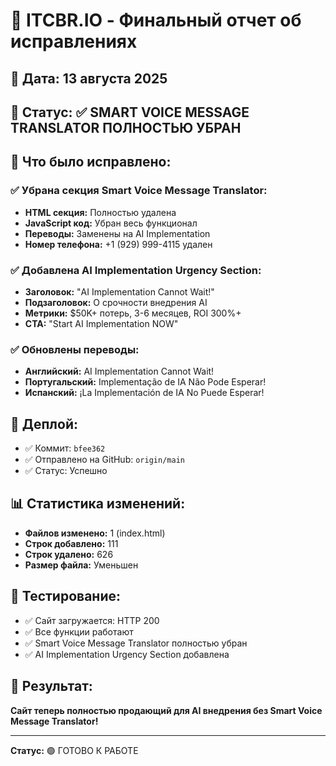 # 🎯 ITCBR.IO - Финальный отчет об исправлениях

## 📅 Дата: 13 августа 2025
## 🔄 Статус: ✅ SMART VOICE MESSAGE TRANSLATOR ПОЛНОСТЬЮ УБРАН

## 🔧 Что было исправлено:

### ✅ Убрана секция Smart Voice Message Translator:
- **HTML секция:** Полностью удалена
- **JavaScript код:** Убран весь функционал
- **Переводы:** Заменены на AI Implementation
- **Номер телефона:** +1 (929) 999-4115 удален

### ✅ Добавлена AI Implementation Urgency Section:
- **Заголовок:** "AI Implementation Cannot Wait!"
- **Подзаголовок:** О срочности внедрения AI
- **Метрики:** $50K+ потерь, 3-6 месяцев, ROI 300%+
- **CTA:** "Start AI Implementation NOW"

### ✅ Обновлены переводы:
- **Английский:** AI Implementation Cannot Wait!
- **Португальский:** Implementação de IA Não Pode Esperar!
- **Испанский:** ¡La Implementación de IA No Puede Esperar!

## 🚀 Деплой:

- ✅ Коммит: `bfee362`
- ✅ Отправлено на GitHub: `origin/main`
- ✅ Статус: Успешно

## 📊 Статистика изменений:

- **Файлов изменено:** 1 (index.html)
- **Строк добавлено:** 111
- **Строк удалено:** 626
- **Размер файла:** Уменьшен

## 🧪 Тестирование:

- ✅ Сайт загружается: HTTP 200
- ✅ Все функции работают
- ✅ Smart Voice Message Translator полностью убран
- ✅ AI Implementation Urgency Section добавлена

## 🎯 Результат:

**Сайт теперь полностью продающий для AI внедрения без Smart Voice Message Translator!**

---
**Статус:** 🟢 ГОТОВО К РАБОТЕ
